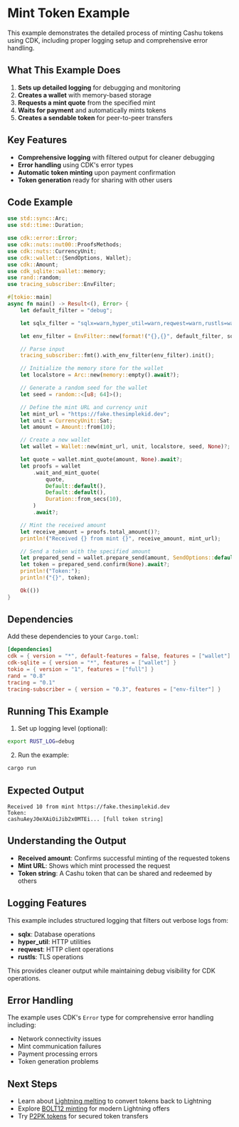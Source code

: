 # Mint Token Example

This example demonstrates the detailed process of minting Cashu tokens using CDK, including proper logging setup and comprehensive error handling.

## What This Example Does

1. **Sets up detailed logging** for debugging and monitoring
2. **Creates a wallet** with memory-based storage
3. **Requests a mint quote** from the specified mint
4. **Waits for payment** and automatically mints tokens
5. **Creates a sendable token** for peer-to-peer transfers

## Key Features

- **Comprehensive logging** with filtered output for cleaner debugging
- **Error handling** using CDK's error types
- **Automatic token minting** upon payment confirmation
- **Token generation** ready for sharing with other users

## Code Example

```rust
use std::sync::Arc;
use std::time::Duration;

use cdk::error::Error;
use cdk::nuts::nut00::ProofsMethods;
use cdk::nuts::CurrencyUnit;
use cdk::wallet::{SendOptions, Wallet};
use cdk::Amount;
use cdk_sqlite::wallet::memory;
use rand::random;
use tracing_subscriber::EnvFilter;

#[tokio::main]
async fn main() -> Result<(), Error> {
    let default_filter = "debug";

    let sqlx_filter = "sqlx=warn,hyper_util=warn,reqwest=warn,rustls=warn";

    let env_filter = EnvFilter::new(format!("{},{}", default_filter, sqlx_filter));

    // Parse input
    tracing_subscriber::fmt().with_env_filter(env_filter).init();

    // Initialize the memory store for the wallet
    let localstore = Arc::new(memory::empty().await?);

    // Generate a random seed for the wallet
    let seed = random::<[u8; 64]>();

    // Define the mint URL and currency unit
    let mint_url = "https://fake.thesimplekid.dev";
    let unit = CurrencyUnit::Sat;
    let amount = Amount::from(10);

    // Create a new wallet
    let wallet = Wallet::new(mint_url, unit, localstore, seed, None)?;

    let quote = wallet.mint_quote(amount, None).await?;
    let proofs = wallet
        .wait_and_mint_quote(
            quote,
            Default::default(),
            Default::default(),
            Duration::from_secs(10),
        )
        .await?;

    // Mint the received amount
    let receive_amount = proofs.total_amount()?;
    println!("Received {} from mint {}", receive_amount, mint_url);

    // Send a token with the specified amount
    let prepared_send = wallet.prepare_send(amount, SendOptions::default()).await?;
    let token = prepared_send.confirm(None).await?;
    println!("Token:");
    println!("{}", token);

    Ok(())
}
```

## Dependencies

Add these dependencies to your `Cargo.toml`:

```toml
[dependencies]
cdk = { version = "*", default-features = false, features = ["wallet"] }
cdk-sqlite = { version = "*", features = ["wallet"] }
tokio = { version = "1", features = ["full"] }
rand = "0.8"
tracing = "0.1"
tracing-subscriber = { version = "0.3", features = ["env-filter"] }
```

## Running This Example

1. Set up logging level (optional):

```bash
export RUST_LOG=debug
```

2. Run the example:

```bash
cargo run
```

## Expected Output

```
Received 10 from mint https://fake.thesimplekid.dev
Token:
cashuAeyJ0eXAiOiJib2x0MTEi... [full token string]
```

## Understanding the Output

- **Received amount**: Confirms successful minting of the requested tokens
- **Mint URL**: Shows which mint processed the request
- **Token string**: A Cashu token that can be shared and redeemed by others

## Logging Features

This example includes structured logging that filters out verbose logs from:
- **sqlx**: Database operations
- **hyper_util**: HTTP utilities
- **reqwest**: HTTP client operations
- **rustls**: TLS operations

This provides cleaner output while maintaining debug visibility for CDK operations.

## Error Handling

The example uses CDK's `Error` type for comprehensive error handling including:
- Network connectivity issues
- Mint communication failures
- Payment processing errors
- Token generation problems

## Next Steps

- Learn about [Lightning melting](./melt-token.md) to convert tokens back to Lightning
- Explore [BOLT12 minting](./mint-token-bolt12.md) for modern Lightning offers
- Try [P2PK tokens](./p2pk.md) for secured token transfers

